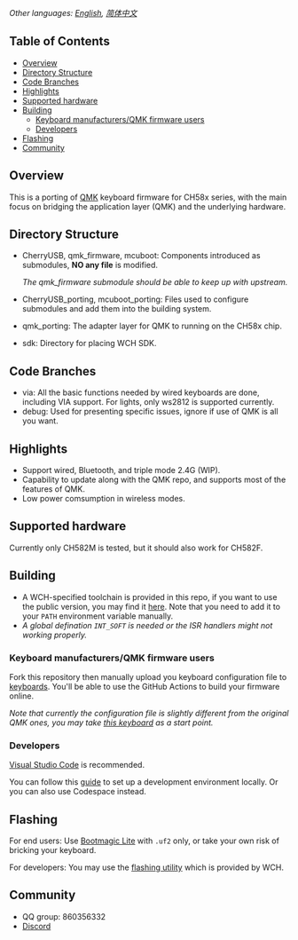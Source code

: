 *Other languages: [English](README.md), [简体中文](README.zh-cn.md)*

## Table of Contents

- [Overview](#overview)
- [Directory Structure](#directory-structure)
- [Code Branches](#code-branches)
- [Highlights](#highlights)
- [Supported hardware](#supported-hardware)
- [Building](#building)
  - [Keyboard manufacturers/QMK firmware users](#keyboard-manufacturersqmk-firmware-users)
  - [Developers](#developers)
- [Flashing](#flashing)
- [Community](#community)

## Overview

This is a porting of [QMK](https://github.com/qmk/qmk_firmware) keyboard firmware for CH58x series, with the main focus on bridging the application layer (QMK) and the underlying hardware.

## Directory Structure

- CherryUSB, qmk_firmware, mcuboot: Components introduced as submodules, **NO any file** is modified.

  *The qmk_firmware submodule should be able to keep up with upstream.*
- CherryUSB_porting, mcuboot_porting: Files used to configure submodules and add them into the building system.
- qmk_porting: The adapter layer for QMK to running on the CH58x chip.
- sdk: Directory for placing WCH SDK.

## Code Branches

- via: All the basic functions needed by wired keyboards are done, including VIA support. For lights, only ws2812 is supported currently.
- debug: Used for presenting specific issues, ignore if use of QMK is all you want.

## Highlights

- Support wired, Bluetooth, and triple mode 2.4G (WIP).
- Capability to update along with the QMK repo, and supports most of the features of QMK.
- Low power comsumption in wireless modes.

## Supported hardware

Currently only CH582M is tested, but it should also work for CH582F.

## Building

- A WCH-specified toolchain is provided in this repo, if you want to use the public version, you may find it [here](https://xpack.github.io/blog/2019/07/31/riscv-none-embed-gcc-v8-2-0-3-1-released). Note that you need to add it to your `PATH` environment variable manually.
- *A global defination `INT_SOFT` is needed or the ISR handlers might not working properly.*

### Keyboard manufacturers/QMK firmware users

Fork this repository then manually upload you keyboard configuration file to [keyboards](https://github.com/O-H-M2/qmk_port_ch582/tree/via/qmk_porting/keyboards). You'll be able to use the GitHub Actions to build your firmware online.

*Note that currently the configuration file is slightly different from the original QMK ones, you may take [this keyboard](https://github.com/O-H-M2/qmk_port_ch582/tree/via/qmk_porting/keyboards/m2wired) as a start point.*

### Developers

[Visual Studio Code](https://code.visualstudio.com/) is recommended.

You can follow this [guide](./VSCODE_DEVELOPMENT.md) to set up a development environment locally. Or you can also use Codespace instead.

## Flashing

For end users: Use [Bootmagic Lite](https://docs.qmk.fm/#/feature_bootmagic?id=bootmagic-lite) with `.uf2` only, or take your own risk of bricking your keyboard.

For developers: You may use the [flashing utility](http://www.wch.cn/downloads/WCHISPTool_Setup_exe.html) which is provided by WCH.

## Community

- QQ group: 860356332
- [Discord](https://discord.gg/kaH6eRUFZS)
